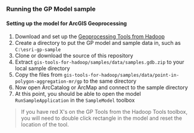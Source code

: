### Running the GP Model sample

#### Setting up the model for ArcGIS Geoprocessing


1. Download and set up the [Geoprocessing Tools from Hadoop](https://github.com/Esri/geoprocessing-tools-for-hadoop)
2. Create a directory to put the GP model and sample data in, such as `C:\esri-gp-sample`
3. Clone or download the source of this repository
4. Extract `gis-tools-for-hadoop/samples/data/samples.gdb.zip` to your local sample directory
5. Copy the files from `gis-tools-for-hadoop/samples/data/point-in-polygon-aggregation-mr/gp` to the same directory
6. Now open ArcCatalog or ArcMap and connect to the sample directory
7. At this point, you should be able to open the model `RunSampleApplication` in the `SampleModel` toolbox

> If you have red X's on the GP Tools from the Hadoop Tools toolbox, you will need to double click rectangle in the model and reset the location of the tool.

